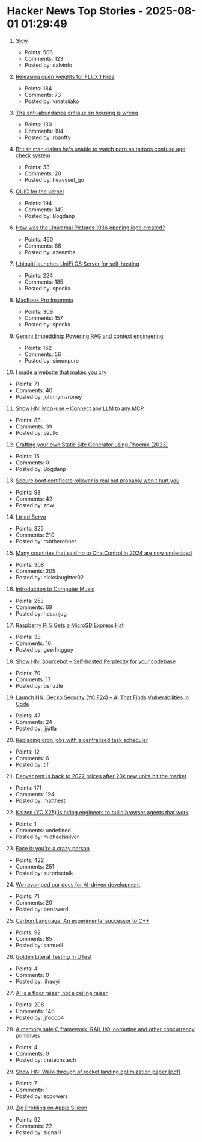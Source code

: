 # Hacker News Top Stories - 2025-08-01 01:29:49

1. [Slow](https://michaelnotebook.com/slow/index.html)
   - Points: 506
   - Comments: 123
   - Posted by: calvinfo

2. [Releasing open weights for FLUX.1 Krea](https://www.krea.ai/blog/flux-krea-open-source-release)
   - Points: 184
   - Comments: 73
   - Posted by: vmatsiiako

3. [The anti-abundance critique on housing is wrong](https://www.derekthompson.org/p/the-anti-abundance-critique-on-housing)
   - Points: 130
   - Comments: 194
   - Posted by: rbanffy

4. [British man claims he's unable to watch porn as tattoos confuse age check system](https://needtoknow.co.uk/2025/07/30/britains-most-tattooed-man-claims-he-is-unable-to-watch-prn-as-new-age-check-system-mistakes-his-ink-for-a-mask/)
   - Points: 33
   - Comments: 20
   - Posted by: heavyset_go

5. [QUIC for the kernel](https://lwn.net/Articles/1029851/)
   - Points: 194
   - Comments: 149
   - Posted by: Bogdanp

6. [How was the Universal Pictures 1936 opening logo created?](https://movies.stackexchange.com/questions/128020/how-was-the-universal-pictures-1936-opening-logo-created)
   - Points: 460
   - Comments: 66
   - Posted by: azeemba

7. [Ubiquiti launches UniFi OS Server for self-hosting](https://lazyadmin.nl/home-network/unifi-os-server/)
   - Points: 224
   - Comments: 185
   - Posted by: speckx

8. [MacBook Pro Insomnia](https://manuel.bernhardt.io/posts/2025-07-24-macbook-pro-insomnia)
   - Points: 309
   - Comments: 157
   - Posted by: speckx

9. [Gemini Embedding: Powering RAG and context engineering](https://developers.googleblog.com/en/gemini-embedding-powering-rag-context-engineering/)
   - Points: 162
   - Comments: 56
   - Posted by: simonpure

10. [I made a website that makes you cry](https://www.cryonceaweek.com)
   - Points: 71
   - Comments: 40
   - Posted by: johnnymaroney

11. [Show HN: Mcp-use – Connect any LLM to any MCP](https://github.com/mcp-use/mcp-use)
   - Points: 88
   - Comments: 39
   - Posted by: pzullo

12. [Crafting your own Static Site Generator using Phoenix (2023)](https://fly.io/phoenix-files/crafting-your-own-static-site-generator-using-phoenix/)
   - Points: 15
   - Comments: 0
   - Posted by: Bogdanp

13. [Secure boot certificate rollover is real but probably won't hurt you](https://mjg59.dreamwidth.org/72892.html)
   - Points: 98
   - Comments: 42
   - Posted by: zdw

14. [I tried Servo](https://www.spacebar.news/servo-undercover-web-browser-engine/)
   - Points: 325
   - Comments: 210
   - Posted by: robtherobber

15. [Many countries that said no to ChatControl in 2024 are now undecided](https://digitalcourage.social/@echo_pbreyer/114946559233051667)
   - Points: 308
   - Comments: 205
   - Posted by: nickslaughter02

16. [Introduction to Computer Music](https://cmtext.com/)
   - Points: 253
   - Comments: 69
   - Posted by: hecanjog

17. [Raspberry Pi 5 Gets a MicroSD Express Hat](https://www.cnx-software.com/2025/07/28/raspberry-pi-5-gets-a-microsd-express-hat/)
   - Points: 33
   - Comments: 16
   - Posted by: geerlingguy

18. [Show HN: Sourcebot – Self-hosted Perplexity for your codebase](https://github.com/sourcebot-dev/sourcebot/releases/tag/v4.6.0)
   - Points: 70
   - Comments: 17
   - Posted by: bshzzle

19. [Launch HN: Gecko Security (YC F24) – AI That Finds Vulnerabilities in Code](undefined)
   - Points: 47
   - Comments: 24
   - Posted by: jjjutla

20. [Replacing cron jobs with a centralized task scheduler](https://mayhul.com/posts/scheduled-tasks/)
   - Points: 12
   - Comments: 6
   - Posted by: tlf

21. [Denver rent is back to 2022 prices after 20k new units hit the market](https://denverite.com/2025/07/25/denver-rent-prices-drop-q2/)
   - Points: 171
   - Comments: 194
   - Posted by: matthest

22. [Kaizen (YC X25) is hiring engineers to build browser agents that work](https://www.kaizenautomation.com/jobs)
   - Points: 1
   - Comments: undefined
   - Posted by: michaelssilver

23. [Face it: you're a crazy person](https://www.experimental-history.com/p/face-it-youre-a-crazy-person)
   - Points: 422
   - Comments: 251
   - Posted by: surprisetalk

24. [We revamped our docs for AI-driven development](https://docs.freestyle.sh/blog/docs-revamp)
   - Points: 71
   - Comments: 20
   - Posted by: benswerd

25. [Carbon Language: An experimental successor to C++](https://docs.carbon-lang.dev/)
   - Points: 92
   - Comments: 85
   - Posted by: samuell

26. [Golden Literal Testing in UTest](https://www.lihaoyi.com/post/GoldenLiteralTestinginuTest090.html)
   - Points: 4
   - Comments: 0
   - Posted by: lihaoyi

27. [AI is a floor raiser, not a ceiling raiser](https://elroy.bot/blog/2025/07/29/ai-is-a-floor-raiser-not-a-ceiling-raiser.html)
   - Points: 208
   - Comments: 146
   - Posted by: jjfoooo4

28. [A memory safe C framework, RAII, I/O, coroutine and other concurrency primitives](https://zelang-dev.github.io/c-asio/)
   - Points: 4
   - Comments: 0
   - Posted by: thetechstech

29. [Show HN: Walk-through of rocket landing optimization paper [pdf]](https://scpowers.github.io/pdfs/rocket_landing.pdf)
   - Points: 7
   - Comments: 1
   - Posted by: scpowers

30. [Zig Profiling on Apple Silicon](https://blog.bugsiki.dev/posts/zig-profilers/)
   - Points: 92
   - Comments: 22
   - Posted by: signa11


